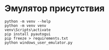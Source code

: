 # Эмулятор присутствия

```shell
python -m venv --help
python -m venv venv
venv\Scripts\activate
pip install pyautogui
pip freeze > requirements.txt
python windows_user_emulator.py
```

